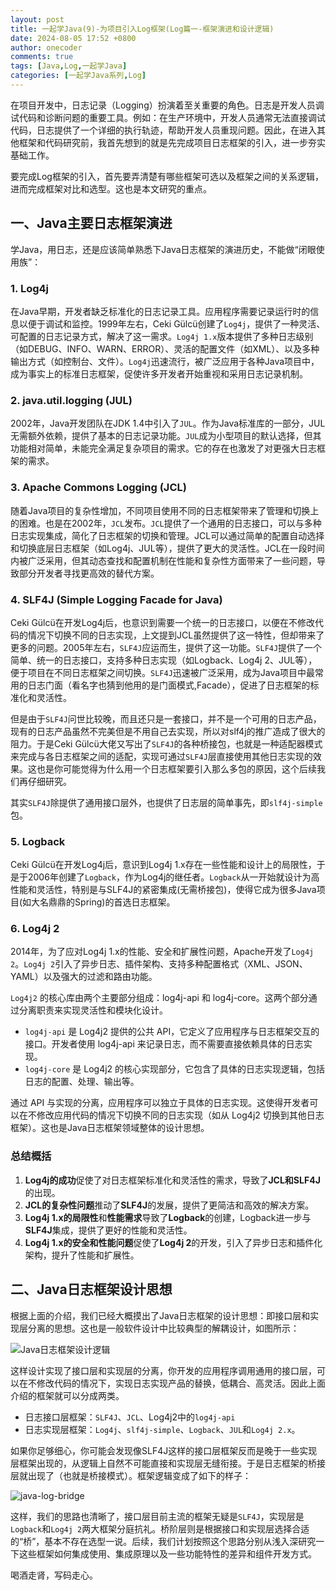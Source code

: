 ```yaml
---
layout: post
title: 一起学Java(9)-为项目引入Log框架(Log篇一-框架演进和设计逻辑)
date: 2024-08-05 17:52 +0800
author: onecoder
comments: true
tags: [Java,Log,一起学Java]
categories: [一起学Java系列,Log]
---
```

在项目开发中，日志记录（Logging）扮演着至关重要的角色。日志是开发人员调试代码和诊断问题的重要工具。例如：在生产环境中，开发人员通常无法直接调试代码，日志提供了一个详细的执行轨迹，帮助开发人员重现问题。因此，在进入其他框架和代码研究前，我首先想到的就是先完成项目日志框架的引入，进一步夯实基础工作。

要完成Log框架的引入，首先要弄清楚有哪些框架可选以及框架之间的关系逻辑，进而完成框架对比和选型。这也是本文研究的重点。

<!--more-->

## 一、Java主要日志框架演进

学Java，用日志，还是应该简单熟悉下Java日志框架的演进历史，不能做“闭眼使用族”：

### 1. Log4j

在Java早期，开发者缺乏标准化的日志记录工具。应用程序需要记录运行时的信息以便于调试和监控。1999年左右，Ceki Gülcü创建了`Log4j`，提供了一种灵活、可配置的日志记录方式，解决了这一需求。`Log4j 1.x`版本提供了多种日志级别（如DEBUG、INFO、WARN、ERROR）、灵活的配置文件（如XML）、以及多种输出方式（如控制台、文件）。`Log4j`迅速流行，被广泛应用于各种Java项目中，成为事实上的标准日志框架，促使许多开发者开始重视和采用日志记录机制。

### 2. java.util.logging (JUL)

2002年，Java开发团队在JDK 1.4中引入了`JUL`。作为Java标准库的一部分，JUL无需额外依赖，提供了基本的日志记录功能。`JUL`成为小型项目的默认选择，但其功能相对简单，未能完全满足复杂项目的需求。它的存在也激发了对更强大日志框架的需求。

### 3. Apache Commons Logging (JCL)

随着Java项目的复杂性增加，不同项目使用不同的日志框架带来了管理和切换上的困难。也是在2002年，`JCL`发布。`JCL`提供了一个通用的日志接口，可以与多种日志实现集成，简化了日志框架的切换和管理。JCL可以通过简单的配置自动选择和切换底层日志框架（如Log4j、JUL等），提供了更大的灵活性。JCL在一段时间内被广泛采用，但其动态查找和配置机制在性能和复杂性方面带来了一些问题，导致部分开发者寻找更高效的替代方案。

### 4. SLF4J (Simple Logging Facade for Java)

Ceki Gülcü在开发Log4j后，也意识到需要一个统一的日志接口，以便在不修改代码的情况下切换不同的日志实现，上文提到JCL虽然提供了这一特性，但却带来了更多的问题。2005年左右，`SLF4J`应运而生，提供了这一功能。`SLF4J`提供了一个简单、统一的日志接口，支持多种日志实现（如Logback、Log4j 2、JUL等），便于项目在不同日志框架之间切换。`SLF4J`迅速被广泛采用，成为Java项目中最常用的日志门面（看名字也猜到他用的是门面模式,Facade），促进了日志框架的标准化和灵活性。

但是由于`SLF4J`问世比较晚，而且还只是一套接口，并不是一个可用的日志产品，现有的日志产品虽然不完美但是不用自己去实现，所以对slf4j的推广造成了很大的阻力。于是Ceki Gülcü大佬又写出了`SLF4J`的各种桥接包，也就是一种适配器模式来完成与各日志框架之间的适配，实现可通过`SLF4J`层直接使用其他日志实现的效果。这也是你可能觉得为什么用一个日志框架要引入那么多包的原因，这个后续我们再仔细研究。

其实`SLF4J`除提供了通用接口层外，也提供了日志层的简单事先，即`slf4j-simple`包。

### 5. Logback

Ceki Gülcü在开发Log4j后，意识到Log4j 1.x存在一些性能和设计上的局限性，于是于2006年创建了`Logback`，作为Log4j的继任者。`Logback`从一开始就设计为高性能和灵活性，特别是与SLF4J的紧密集成(无需桥接包)，使得它成为很多Java项目(如大名鼎鼎的Spring)的首选日志框架。

### 6. Log4j 2

2014年，为了应对Log4j 1.x的性能、安全和扩展性问题，Apache开发了`Log4j 2`。`Log4j 2`引入了异步日志、插件架构、支持多种配置格式（XML、JSON、YAML）以及强大的过滤和路由功能。

`Log4j2` 的核心库由两个主要部分组成：log4j-api 和 log4j-core。这两个部分通过分离职责来实现灵活性和模块化设计。

- `log4j-api` 是 Log4j2 提供的公共 API，它定义了应用程序与日志框架交互的接口。开发者使用 log4j-api 来记录日志，而不需要直接依赖具体的日志实现。
- `log4j-core` 是 Log4j2 的核心实现部分，它包含了具体的日志实现逻辑，包括日志的配置、处理、输出等。
  
通过 API 与实现的分离，应用程序可以独立于具体的日志实现。这使得开发者可以在不修改应用代码的情况下切换不同的日志实现（如从 Log4j2 切换到其他日志框架）。这也是Java日志框架领域整体的设计思想。

### 总结概括

1. **Log4j的成功**促使了对日志框架标准化和灵活性的需求，导致了**JCL和SLF4J**的出现。
2. **JCL的复杂性问题**推动了**SLF4J**的发展，提供了更简洁和高效的解决方案。
3. **Log4j 1.x的局限性**和**性能需求**导致了**Logback**的创建，Logback进一步与**SLF4J**集成，提供了更好的性能和灵活性。
4. **Log4j 1.x的安全和性能问题**促使了**Log4j 2**的开发，引入了异步日志和插件化架构，提升了性能和扩展性。

## 二、Java日志框架设计思想

根据上面的介绍，我们已经大概摸出了Java日志框架的设计思想：即接口层和实现层分离的思想。这也是一般软件设计中比较典型的解耦设计，如图所示：

![Java日志框架设计逻辑](/images/post/java-go-9/java-log-1.svg)

这样设计实现了接口层和实现层的分离，你开发的应用程序调用通用的接口层，可以在不修改代码的情况下，实现日志实现产品的替换，低耦合、高灵活。因此上面介绍的框架就可以分成两类。

- 日志接口层框架：`SLF4J`、`JCL`、Log4j2中的`log4j-api`
- 日志实现层框架：`Log4j`、`slf4j-simple`、`Logback`、`JUL`和`Log4j 2.x`。

如果你足够细心，你可能会发现像SLF4J这样的接口层框架反而是晚于一些实现层框架出现的，从逻辑上自然不可能直接和实现层无缝衔接。于是日志框架的桥接层就出现了（也就是桥接模式）。框架逻辑变成了如下的样子：

![java-log-bridge](/images/post/java-go-9/java-log-bridge.svg)

这样，我们的思路也清晰了，接口层目前主流的框架无疑是`SLF4J`，实现层是`Logback`和`Log4j 2`两大框架分庭抗礼。桥阶层则是根据接口和实现层选择合适的“桥”，基本不存在选型一说。后续，我们计划按照这个思路分别从浅入深研究一下这些框架如何集成使用、集成原理以及一些功能特性的差异和组件开发方式。

喝酒走肾，写码走心。
